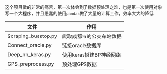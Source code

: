 这个项目做的非常的痛苦，第一次体会到了数据预处理之难，也是第一次使用对象写一个大程序，并且愚蠢的使用`pandas`做了大量的计算工作，效率大大的降低



|文件|作用|
|-|-|
|Scraping_busstop.py|爬取成都市的公交车站数据|
|Connect_oracle.py|链接oracle数据库|
|Deep_nn_keras.py|使用keras搭建BP神经网络|
|GPS_preprocess.py|预处理GPS数据|
